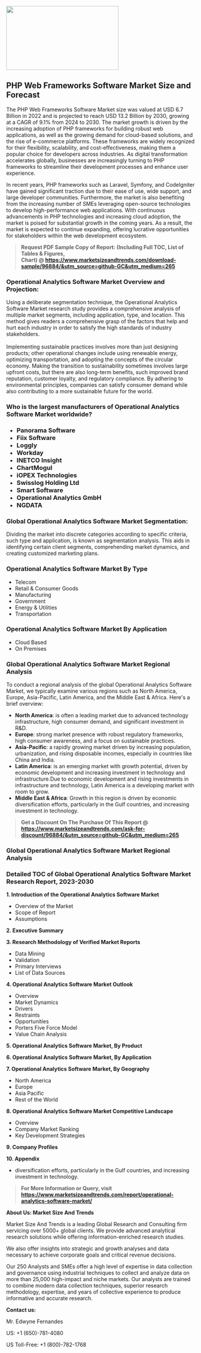<p><img class="alignnone size-medium wp-image-20088" src="https://ffe5etoiles.com/wp-content/uploads/2024/12/MST1-300x171.png" alt="" width="300" height="171" /></p><h2>PHP Web Frameworks Software Market Size and Forecast</h2><p>The PHP Web Frameworks Software Market size was valued at USD 6.7 Billion in 2022 and is projected to reach USD 13.2 Billion by 2030, growing at a CAGR of 9.1% from 2024 to 2030. The market growth is driven by the increasing adoption of PHP frameworks for building robust web applications, as well as the growing demand for cloud-based solutions, and the rise of e-commerce platforms. These frameworks are widely recognized for their flexibility, scalability, and cost-effectiveness, making them a popular choice for developers across industries. As digital transformation accelerates globally, businesses are increasingly turning to PHP frameworks to streamline their development processes and enhance user experience.</p><p>In recent years, PHP frameworks such as Laravel, Symfony, and CodeIgniter have gained significant traction due to their ease of use, wide support, and large developer communities. Furthermore, the market is also benefiting from the increasing number of SMEs leveraging open-source technologies to develop high-performance web applications. With continuous advancements in PHP technologies and increasing cloud adoption, the market is poised for substantial growth in the coming years. As a result, the market is expected to continue expanding, offering lucrative opportunities for stakeholders within the web development ecosystem.</p></p><blockquote id="" class=""><strong>Request PDF Sample Copy of Report: (Including Full TOC, List of Tables &amp; Figures, Chart)&nbsp;@&nbsp;<strong><a href="https://www.marketsizeandtrends.com/download-sample/96884/&utm_source=github-GC&utm_medium=265" target="_blank">https://www.marketsizeandtrends.com/download-sample/96884/&utm_source=github-GC&utm_medium=265</a></strong></strong></blockquote><h3 id="" class="">Operational Analytics Software Market&nbsp;Overview and Projection:</h3><p id="" class="">Using a deliberate segmentation technique, the Operational Analytics Software Market research study provides a comprehensive analysis of multiple market segments, including application, type, and location. This method gives readers a comprehensive grasp of the factors that help and hurt each industry in order to satisfy the high standards of industry stakeholders. <br /> <br />Implementing sustainable practices involves more than just designing products; other operational changes include using renewable energy, optimizing transportation, and adopting the concepts of the circular economy. Making the transition to sustainability sometimes involves large upfront costs, but there are also long-term benefits, such improved brand reputation, customer loyalty, and regulatory compliance. By adhering to environmental principles, companies can satisfy consumer demand while also contributing to a more sustainable future for the world.</p><h3 id="" class="">Who is the largest manufacturers of&nbsp;Operational Analytics Software Market worldwide?</h3><h3 class=""><p><ul><li>Panorama Software </li><li> Fiix Software </li><li> Loggly </li><li> Workday </li><li> INETCO Insight </li><li> ChartMogul </li><li> iOPEX Technologies </li><li> Swisslog Holding Ltd </li><li> Smart Software </li><li> Operational Analytics GmbH </li><li> NGDATA</li></ul></p></h3><h3 id="" class="">Global&nbsp;Operational Analytics Software Market Segmentation:</h3><p id="" class="">Dividing the market into discrete categories according to specific criteria, such type and application, is known as segmentation analysis. This aids in identifying certain client segments, comprehending market dynamics, and creating customized marketing plans.</p><h3 id="" class="">Operational Analytics Software Market&nbsp;By Type</h3><p><p><ul><li>Telecom </li><li> Retail & Consumer Goods </li><li> Manufacturing </li><li> Government </li><li> Energy & Utilities </li><li> Transportation</p></li></ul></p></p><h3 id="" class="">Operational Analytics Software Market&nbsp;By Application</h3><p class=""><p><ul><li>Cloud Based </li><li> On Premises</li></ul></p></p><h3 id="" class="">Global Operational Analytics Software Market Regional Analysis</h3><p id="" class="">To conduct a regional analysis of the global Operational Analytics Software Market, we typically examine various regions such as North America, Europe, Asia-Pacific, Latin America, and the Middle East &amp; Africa. Here's a brief overview:</p><ul><li><strong>North America</strong>: is often a leading market due to advanced technology infrastructure, high consumer demand, and significant investment in R&amp;D.</li><li><strong>Europe</strong>: strong market presence with robust regulatory frameworks, high consumer awareness, and a focus on sustainable practices.</li><li><strong>Asia-Pacific</strong>: a rapidly growing market driven by increasing population, urbanization, and rising disposable incomes, especially in countries like China and India.</li><li><strong>Latin America</strong>: is an emerging market with growth potential, driven by economic development and increasing investment in technology and infrastructure.Due to economic development and rising investments in infrastructure and technology, Latin America is a developing market with room to grow.</li><li><strong>Middle East &amp; Africa</strong>: Growth in this region is driven by economic diversification efforts, particularly in the Gulf countries, and increasing investment in technology.</li></ul><blockquote id="" class=""><strong>Get a Discount On The Purchase Of This Report @ <strong><a href="https://www.marketsizeandtrends.com/ask-for-discount/96884/&utm_source=github-GC&utm_medium=265" target="_blank">https://www.marketsizeandtrends.com/ask-for-discount/96884/&utm_source=github-GC&utm_medium=265</a></strong></strong></blockquote><h3 id="" class="">Global Operational Analytics Software Market Regional Analysis</h3><h3 id="" class="">Detailed TOC of Global Operational Analytics Software Market Research Report, 2023-2030</h3><p id="" class=""><strong>1. Introduction of the Operational Analytics Software Market</strong></p><ul><li>Overview of the Market</li><li>Scope of Report</li><li>Assumptions</li></ul><p id="" class=""><strong>2. Executive Summary</strong></p><p id="" class=""><strong>3. Research Methodology of Verified Market Reports</strong></p><ul><li>Data Mining</li><li>Validation</li><li>Primary Interviews</li><li>List of Data Sources</li></ul><p id="" class=""><strong>4. Operational Analytics Software Market Outlook</strong></p><ul><li>Overview</li><li>Market Dynamics</li><li>Drivers</li><li>Restraints</li><li>Opportunities</li><li>Porters Five Force Model</li><li>Value Chain Analysis</li></ul><p id="" class=""><strong>5. Operational Analytics Software Market, By Product</strong></p><p id="" class=""><strong>6. Operational Analytics Software Market, By Application</strong></p><p id="" class=""><strong>7. Operational Analytics Software Market, By Geography</strong></p><ul><li>North America</li><li>Europe</li><li>Asia Pacific</li><li>Rest of the World</li></ul><p id="" class=""><strong>8. Operational Analytics Software Market Competitive Landscape</strong></p><ul><li>Overview</li><li>Company Market Ranking</li><li>Key Development Strategies</li></ul><p id="" class=""><strong>9. Company Profiles</strong></p><p id="" class=""><strong>10. Appendix</strong></p><ul><li>diversification efforts, particularly in the Gulf countries, and increasing investment in technology.</li></ul><blockquote id="" class=""><strong>For More Information or Query, visit <strong><strong><a href="https://www.marketsizeandtrends.com/report/operational-analytics-software-market/" target="_blank">https://www.marketsizeandtrends.com/report/operational-analytics-software-market/</a></strong></strong></strong></blockquote><p id="" class=""><strong>About Us: Market Size And Trends</strong></p><p id="" class="">Market Size And Trends is a leading Global Research and Consulting firm servicing over 5000+ global clients. We provide advanced analytical research solutions while offering information-enriched research studies.</p><p id="" class="">We also offer insights into strategic and growth analyses and data necessary to achieve corporate goals and critical revenue decisions.</p><p id="" class="">Our 250 Analysts and SMEs offer a high level of expertise in data collection and governance using industrial techniques to collect and analyze data on more than 25,000 high-impact and niche markets. Our analysts are trained to combine modern data collection techniques, superior research methodology, expertise, and years of collective experience to produce informative and accurate research.</p><p id="" class=""><strong>Contact us:</strong></p><p id="" class="">Mr. Edwyne Fernandes</p><p id="" class="">US: +1 (650)-781-4080</p><p id="" class="">US Toll-Free: +1 (800)-782-1768</p>
